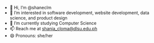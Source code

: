 - 👋 Hi, I’m @shaneclm
- 👀 I’m interested in software development, website development, data science, and product design
- 🌱 I’m currently studying Computer Science
- 📫 Reach me at shania_cloma@dlsu.edu.ph
- 😄 Pronouns: she/her


<!---
shaneclm/shaneclm is a ✨ special ✨ repository because its `README.md` (this file) appears on your GitHub profile.
You can click the Preview link to take a look at your changes.
--->
